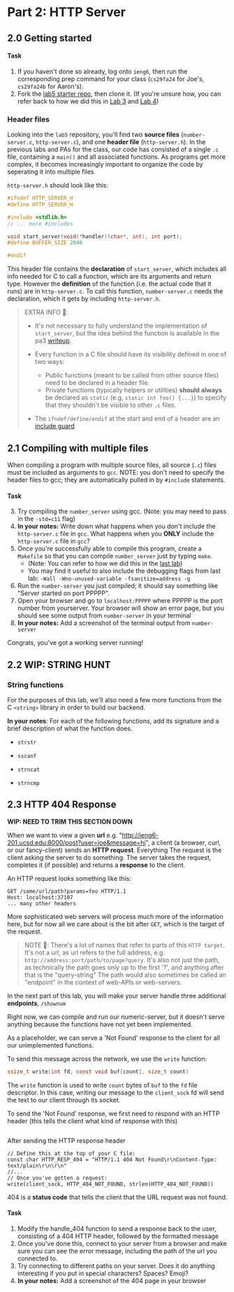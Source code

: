 # Part 2: HTTP Server

## 2.0 Getting started
#### Task

1. If you haven't done so already, log onto `ieng6`, then run the corresponding prep command for your class (`cs29fa24` for Joe's, `cs29fa24b` for Aaron's).
2. Fork the [lab5 starter repo](https://github.com/ucsd-cse29/lab5-starter), then clone it. (If you're unsure how, you can refer back to how we did this in
   [Lab 3](../week3/index.html#42---git-cli-commands) and [Lab 4](../week4/push-pa2-code.html#pushing-pa2-code-to-github-from-ieng6))

### Header files

Looking into the `lab5` repository, you'll find two **source files** (`number-server.c`, `http-server.c`), and one **header file** (`http-server.h`). 
In the previous labs and PAs for the class, our code has consisted of a single `.c` file, containing a `main()` and all associated functions.
As programs get more complex, it becomes increasingly important to organize the code by seperating it into multiple files.

`http-server.h` should look like this:
```c
#ifndef HTTP_SERVER_H
#define HTTP_SERVER_H

#include <stdlib.h>
// ... more #includes

void start_server(void(*handler)(char*, int), int port);
#define BUFFER_SIZE 2048

#endif
```

This header file contains the **declaration** of `start_server`, which includes all info needed for C to call a function, which are its arguments and return type. However the **definition** of the function 
(i.e. the actual code that it runs) are in `http-server.c`.
To call this function, `number-server.c` needs the declaration, which it gets by including `http-server.h`.

> EXTRA INFO 📝: 
> 
> - It's not necessary to fully understand the implementation of `start_server`, but the idea behind the function is available in the pa3 [writeup](https://github.com/ucsd-cse29/fa24/blob/main/src/pa/pa3/http-server.md).
> - Every function in a C file should have its visibility defined in one of two ways:
>     - Public functions (meant to be called from other source files) need to be declared in a header file.
>     - Private functions (typically helpers or utilities) **should always** be declared as `static` (e.g, `static int foo() {...}`) to specify that they shouldn't be visible to other `.c` files.
>
> - The `ifndef/define/endif` at the start and end of a header are an [include guard](https://en.wikipedia.org/wiki/Include_guard)

## 2.1 Compiling with multiple files

When compiling a program with multiple source files, all source (`.c`) files must be included as arguments to `gcc`. NOTE: you don't need to specify the header files to gcc; they are automatically
pulled in by `#include` statements.

#### Task

3. Try compiling the `number_server` using gcc. (Note: you may need to pass in the `-std=c11` flag)
4. **In your notes:** Write down what happens when you don't include the `http-server.c` file in `gcc`.  What happens when you **ONLY** include the `http-server.c` file in `gcc`? 
5. Once you're successfully able to compile this program, create a `Makefile` so that you can compile `number_server` just by typing `make`.
    - (Note: You can refer to how we did this in the [last lab](../week4/c-multifile-make.html#makefiles))
    - You may find it useful to also include the debugging flags from last lab: `-Wall -Wno-unused-variable -fsanitize=address -g`
6. Run the `number-server` you just compiled; it should say something like "Server started on port PPPPP".
7. Open your browser and go to `localhost:PPPPP` where PPPPP is the port number from yourserver. Your browser will show an error page, but you should see some output from `number-server` in your terminal 
8. **In your notes:** Add a screenshot of the terminal output from `number-server`

Congrats, you've got a working server running!

## 2.2 WIP: STRING HUNT

### String functions

For the purposes of this lab, we'll also need a few more functions from the C `<string>` library in order to build our backend.

**In your notes**: For each of the following functions, add its signature and a brief description of what the function does.

* `strstr`

* `sscanf`

* `strncat`

* `strncmp`


## 2.3 HTTP 404 Response

**WIP: NEED TO TRIM THIS SECTION DOWN**

When we want to view a given **url** e.g. "http://ieng6-201.ucsd.edu:8000/post?user=joe&message=hi", a client (a browser, curl, or our fancy-client) sends an **HTTP request**. 
Everything 
The request is the client asking the server to do something. The server takes the request, completes it (if possible) and returns a **response** to the client.

An HTTP request looks something like this:
```
GET /some/url/path?params=foo HTTP/1.1
Host: localhost:37107
... many other headers
```

More sophisticated web servers will process much more of the information here, but for now all we care about is the bit after `GET`, which is the target of the request.

> NOTE 📝: There's a lot of names that refer to parts of this `HTTP target`.
> It's not a url, as url refers to the full address, e.g. `http://address:port/path/to/page?query`.
> It's also not just the path, as technically the path goes only up to the first '?', and anything after that is the "query-string"
> The path would also sometimes be called an "endpoint" in the context of web-APIs or web-servers.

In the next part of this lab, you will make your server handle three additional **endpoints**, `/shownum`

Right now, we can compile and run our numeric-server, but it doesn't serve anything because the functions have not yet been implemented. 

As a placeholder, we can serve a 'Not Found' response to the client for all our unimplemented functions.

To send this message across the network, we use the `write` function:
```c
ssize_t write(int fd, const void buf[count], size_t count)
```
The `write` function is used to write `count` bytes of `buf` to the `fd` file descriptor. In this case, writing our message to the `client_sock` fd will send the text to our client through its socket.

To send the 'Not Found' response, we first need to respond with an HTTP header (this tells the client what kind of response with this)
```

```

After sending the HTTP response header
```
// Define this at the top of your C file:
const char HTTP_RESP_404 = "HTTP/1.1 404 Not Found\r\nContent-Type: text/plain\r\n\r\n"
//...
// Once you've gotten a request:
write(client_sock, HTTP_404_NOT_FOUND, strlen(HTTP_404_NOT_FOUND))
```

404 is a **status code** that tells the client that the URL request was not found. 

#### Task
1. Modify the handle_404 function to send a response back to the user, consisting of a 404 HTTP header, followed by the formatted message
2. Once you've done this, connect to your server from a browser and make sure you can see the error message, including the path of the url you connected to.
3. Try connecting to different paths on your server. Does it do anything interesting if you put in special characters? Spaces? Emoji?
4. **In your notes:** Add a screenshot of the 404 page in your browser


